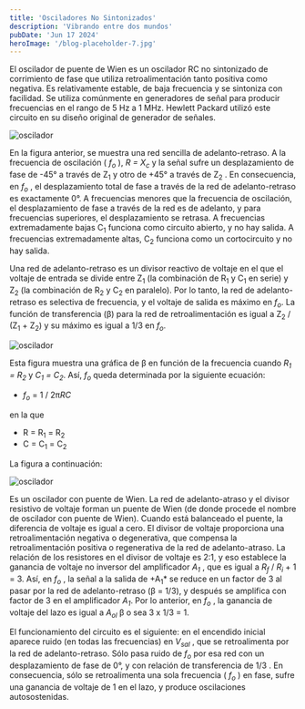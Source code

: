 ```yaml
---
title: 'Osciladores No Sintonizados'
description: 'Vibrando entre dos mundos'
pubDate: 'Jun 17 2024'
heroImage: '/blog-placeholder-7.jpg'
---
```


El oscilador de puente de Wien es un oscilador RC no sintonizado de corrimiento de fase que utiliza retroalimentación tanto positiva como negativa. Es relativamente estable, de baja frecuencia y se sintoniza con facilidad. Se utiliza comúnmente en generadores de señal para producir frecuencias en el rango de 5 Hz a 1 MHz. Hewlett Packard utilizó este circuito en su diseño original de generador de señales.

![oscilador](/osciladores-2.png)

En la figura anterior, se muestra una red sencilla de adelanto-retraso. A la frecuencia de oscilación ( *f<sub>o</sub>* ), *R = X<sub>c</sub>* y la señal sufre un desplazamiento de fase de -45° a través de Z<sub>1</sub> y otro de +45° a través de Z<sub>2</sub> . En consecuencia, en *f<sub>o</sub>* , el desplazamiento total de fase a través de la red de adelanto-retraso es exactamente 0°. A frecuencias menores que la frecuencia de oscilación, el desplazamiento de fase a través de la red es de adelanto, y para frecuencias superiores, el desplazamiento se retrasa. A frecuencias extremadamente bajas C<sub>1</sub> funciona como circuito abierto, y no hay salida. A frecuencias extremadamente altas, C<sub>2</sub> funciona como un cortocircuito y no hay salida.

Una red de adelanto-retraso es un divisor reactivo de voltaje en el que el voltaje de entrada se divide entre Z<sub>1</sub> (la combinación de R<sub>1</sub> y C<sub>1</sub> en serie) y Z<sub>2</sub> (la combinación de R<sub>2</sub> y C<sub>2</sub> en paralelo). Por lo tanto, la red de adelanto-retraso es selectiva de frecuencia, y el voltaje de salida es máximo en *f<sub>o</sub>*. La función de transferencia (β) para la red de retroalimentación es igual a Z<sub>2</sub> / (Z<sub>1</sub> + Z<sub>2</sub>) y su máximo es igual a 1/3 en *f<sub>o</sub>*. 

![oscilador](/osciladores-3.png)

Esta figura muestra una gráfica de β en función de la frecuencia cuando *R<sub>1</sub> = R<sub>2</sub>* y *C<sub>1</sub> = C<sub>2</sub>*. Así, *f<sub>o</sub>* queda determinada por la siguiente ecuación:

- *f<sub>o</sub>* = 1 / 2π*RC*

en la que 
- R = R<sub>1</sub> = R<sub>2</sub>
- C = C<sub>1</sub> = C<sub>2</sub>

La figura a continuación:

![oscilador](/osciladores-4.png)

Es un oscilador con puente de Wien. La red de adelanto-atraso y el divisor resistivo de voltaje forman un puente de Wien (de donde procede el nombre de oscilador con puente de Wien). Cuando está balanceado el puente, la diferencia de voltaje es igual a cero. El divisor de voltaje proporciona una retroalimentación negativa o degenerativa, que compensa la retroalimentación positiva o regenerativa de la red de adelanto-atraso. La relación de los resistores en el divisor de voltaje es 2:1, y eso establece la ganancia de voltaje no inversor del amplificador *A<sub>1</sub>* , que es igual a *R<sub>f</sub>* / *R<sub>i</sub>* + 1 = 3. Así, en *f<sub>o</sub>* , la señal a la salida de +A<sub>1</sub>* se reduce en un factor de 3 al pasar por la red de adelanto-retraso (β = 1/3), y después se amplifica con factor de 3 en el amplificador *A<sub>1</sub>*. Por lo anterior, en *f<sub>o</sub>* , la ganancia de voltaje del lazo es igual a *A<sub>ol</sub>* β o sea 3 x 1/3 = 1.

El funcionamiento del circuito es el siguiente: en el encendido inicial aparece ruido (en todas las frecuencias) en *V<sub>sal</sub>* , que se retroalimenta por la red de adelanto-retraso. Sólo pasa ruido de *f<sub>o</sub>* por esa red con un desplazamiento de fase de 0°, y con relación de transferencia de 1/3 . En consecuencia, sólo se retroalimenta una sola frecuencia ( *f<sub>o</sub>* ) en fase, sufre una ganancia de voltaje de 1 en el lazo, y produce oscilaciones autosostenidas.
